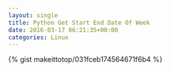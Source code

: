 ```yaml
---
layout: single                                                                                                              
title: Python Get Start End Date Of Week                                                                                                                       
date: 2016-03-17 06:21:35+00:00                                                                                                                        
categories: Linux                                                                                                                
---                                                                                                                              
```


{% gist makeittotop/031fceb174564671f6b4 %}                                                                                                           

